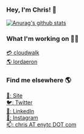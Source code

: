 ### Hey, I'm Chris! 👋

[![Anurag's github stats](https://github-readme-stats.vercel.app/api?username=chrisenytc&count_private=true&theme=dark)](https://github.com/chrisenytc)

### What I'm working on 👨‍💻

[:credit_card: cloudwalk](https://cloudwalk.io) <br>
[:earth_americas: lordaeron](https://github.com/lordaeronpbc) <br>

### Find me elsewhere 🌎

[🚀: Site](https://chris.enytc.com) <br>
[🐦: Twitter](https://twitter.com/chrisenytc) <br>
[💼: LinkedIn](https://www.linkedin.com/in/chrisenytc) <br>
[📸: Instagram](https://instagram.com/chrisenytc) <br>
[📫: chris AT enytc DOT com](mailto:chris@enytc.com)
